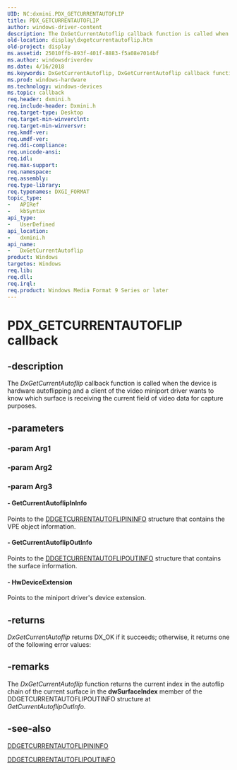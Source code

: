 ```yaml
---
UID: NC:dxmini.PDX_GETCURRENTAUTOFLIP
title: PDX_GETCURRENTAUTOFLIP
author: windows-driver-content
description: The DxGetCurrentAutoflip callback function is called when the device is hardware autoflipping and a client of the video miniport driver wants to know which surface is receiving the current field of video data for capture purposes.
old-location: display\dxgetcurrentautoflip.htm
old-project: display
ms.assetid: 25010ffb-893f-401f-8883-f5a08e7014bf
ms.author: windowsdriverdev
ms.date: 4/16/2018
ms.keywords: DxGetCurrentAutoflip, DxGetCurrentAutoflip callback function [Display Devices], PDX_GETCURRENTAUTOFLIP, VideoMiniPort_DxApiFunctions_1e8f1780-efe2-4f65-955b-887dc9a11358.xml, display.dxgetcurrentautoflip, dxmini/DxGetCurrentAutoflip
ms.prod: windows-hardware
ms.technology: windows-devices
ms.topic: callback
req.header: dxmini.h
req.include-header: Dxmini.h
req.target-type: Desktop
req.target-min-winverclnt: 
req.target-min-winversvr: 
req.kmdf-ver: 
req.umdf-ver: 
req.ddi-compliance: 
req.unicode-ansi: 
req.idl: 
req.max-support: 
req.namespace: 
req.assembly: 
req.type-library: 
req.typenames: DXGI_FORMAT
topic_type:
-	APIRef
-	kbSyntax
api_type:
-	UserDefined
api_location:
-	dxmini.h
api_name:
-	DxGetCurrentAutoflip
product: Windows
targetos: Windows
req.lib: 
req.dll: 
req.irql: 
req.product: Windows Media Format 9 Series or later
---
```


# PDX_GETCURRENTAUTOFLIP callback


## -description


The<i> DxGetCurrentAutoflip</i> callback function is called when the device is hardware autoflipping and a client of the video miniport driver wants to know which surface is receiving the current field of video data for capture purposes. 


## -parameters




### -param Arg1


### -param Arg2


### -param Arg3








#### - GetCurrentAutoflipInInfo

Points to the <a href="https://msdn.microsoft.com/library/windows/hardware/ff549393">DDGETCURRENTAUTOFLIPININFO</a> structure that contains the VPE object information.


#### - GetCurrentAutoflipOutInfo

Points to the <a href="https://msdn.microsoft.com/library/windows/hardware/ff549396">DDGETCURRENTAUTOFLIPOUTINFO</a> structure that contains the surface information.


#### - HwDeviceExtension

Points to the miniport driver's device extension.


## -returns



<i>DxGetCurrentAutoflip</i> returns DX_OK if it succeeds; otherwise, it returns one of the following error values:




## -remarks



The <i>DxGetCurrentAutoflip</i> function returns the current index in the autoflip chain of the current surface in the <b>dwSurfaceIndex</b> member of the DDGETCURRENTAUTOFLIPOUTINFO structure at <i>GetCurrentAutoflipOutInfo</i>.




## -see-also




<a href="https://msdn.microsoft.com/library/windows/hardware/ff549393">DDGETCURRENTAUTOFLIPININFO</a>



<a href="https://msdn.microsoft.com/library/windows/hardware/ff549396">DDGETCURRENTAUTOFLIPOUTINFO</a>
 

 

